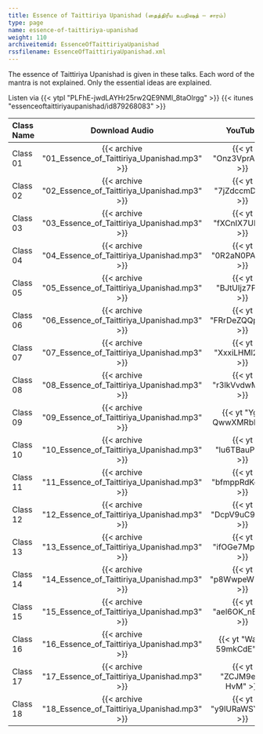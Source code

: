```yaml
---
title: Essence of Taittiriya Upanishad (தைத்திரீய உபநிஷத் – சாரம்)
type: page
name: essence-of-taittiriya-upanishad
weight: 110
archiveitemid: EssenceOfTaittiriyaUpanishad
rssfilename: EssenceOfTaittiriyaUpanishad.xml
---
```


The essence of Taittiriya Upanishad is given in these talks. Each word of the mantra is not explained. Only the essential ideas are explained.

Listen via {{< ytpl "PLFhE-jwdLAYHr25rw2QE9NMI_8taOlrgg" >}} {{< itunes "essenceoftaittiriyaupanishad/id879268083" >}}

Class Name | Download Audio | YouTube
:---|:---:|:---:
Class 01 | {{< archive "01_Essence_of_Taittiriya_Upanishad.mp3" >}} | {{< yt "Onz3VprAqeo" >}}
Class 02 | {{< archive "02_Essence_of_Taittiriya_Upanishad.mp3" >}} | {{< yt "7jZdccmDTlo" >}}
Class 03 | {{< archive "03_Essence_of_Taittiriya_Upanishad.mp3" >}} | {{< yt "fXCnIX7UE2g" >}}
Class 04 | {{< archive "04_Essence_of_Taittiriya_Upanishad.mp3" >}} | {{< yt "0R2aN0PA5xY" >}}
Class 05 | {{< archive "05_Essence_of_Taittiriya_Upanishad.mp3" >}} | {{< yt "BJtUIjz7PxA" >}}
Class 06 | {{< archive "06_Essence_of_Taittiriya_Upanishad.mp3" >}} | {{< yt "FRrDeZQQpWw" >}}
Class 07 | {{< archive "07_Essence_of_Taittiriya_Upanishad.mp3" >}} | {{< yt "XxxiLHMl2c8" >}}
Class 08 | {{< archive "08_Essence_of_Taittiriya_Upanishad.mp3" >}} | {{< yt "r3lkVvdwMEQ" >}}
Class 09 | {{< archive "09_Essence_of_Taittiriya_Upanishad.mp3" >}} | {{< yt "Yg-QwwXMRbI" >}}
Class 10 | {{< archive "10_Essence_of_Taittiriya_Upanishad.mp3" >}} | {{< yt "lu6TBauPuIg" >}}
Class 11 | {{< archive "11_Essence_of_Taittiriya_Upanishad.mp3" >}} | {{< yt "bfmppRdKcqw" >}}
Class 12 | {{< archive "12_Essence_of_Taittiriya_Upanishad.mp3" >}} | {{< yt "DcpV9uC9uH8" >}}
Class 13 | {{< archive "13_Essence_of_Taittiriya_Upanishad.mp3" >}} | {{< yt "ifOGe7Mp8co" >}}
Class 14 | {{< archive "14_Essence_of_Taittiriya_Upanishad.mp3" >}} | {{< yt "p8WwpeW9_ak" >}}
Class 15 | {{< archive "15_Essence_of_Taittiriya_Upanishad.mp3" >}} | {{< yt "ael6OK_nE0M" >}}
Class 16 | {{< archive "16_Essence_of_Taittiriya_Upanishad.mp3" >}} | {{< yt "Wap-59mkCdE" >}}
Class 17 | {{< archive "17_Essence_of_Taittiriya_Upanishad.mp3" >}} | {{< yt "ZCJM9ez-HvM" >}}
Class 18 | {{< archive "18_Essence_of_Taittiriya_Upanishad.mp3" >}} | {{< yt "y9lURaWSYGw" >}}
